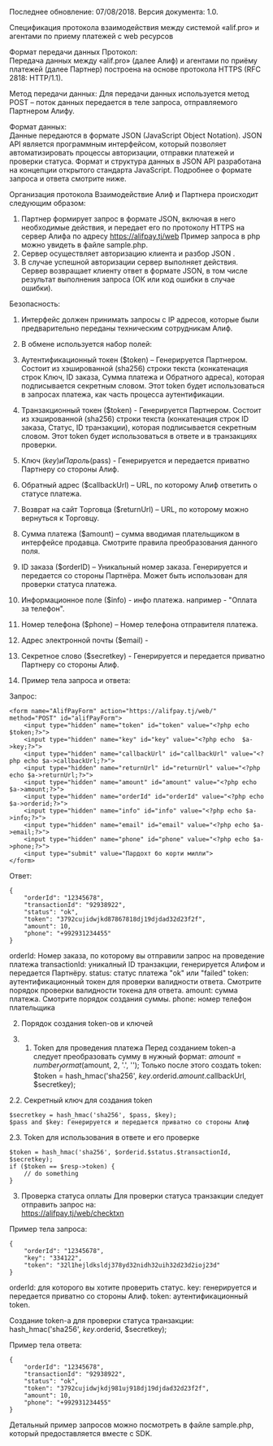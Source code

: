 Последнее обновление: 07/08/2018.  Версия документа: 1.0.

Спецификация протокола взаимодействия между системой 
«alif.pro» и агентами по приему платежей с web ресурсов


Формат передачи данных
Протокол:  
Передача данных между «alif.pro» (далее Алиф) и агентами по приёму платежей (далее Партнер) построена на основе протокола HTTPS (RFC 2818: HTTP/1.1). 

Метод передачи данных:
Для передачи данных используется метод POST – поток данных передается в теле запроса, отправляемого Партнером Алифу.

Формат данных:  
Данные передаются в формате JSON  (JavaScript Object Notation). JSON API является программным интерфейсом, который позволяет автоматизировать процессы авторизации, отправки платежей и проверки статуса. Формат и структура данных в JSON API разработана на концепции  открытого стандарта JavaScript.
Подробнее о формате запроса и ответа смотрите ниже.

Организация протокола
Взаимодействие Алиф и Партнера происходит следующим образом:
1.  Партнер формирует запрос в формате JSON, включая в него необходимые действия, и передает его по протоколу HTTPS на сервер Алифа по адресу https://alifpay.tj/web Пример запроса в php можно увидеть в файле sample.php.
2.  Сервер осуществляет авторизацию клиента и разбор JSON .
3.  В случае успешной авторизации сервер выполняет действия. Сервер возвращает клиенту ответ в формате JSON, в том числе результат выполнения запроса (ОК или код ошибки в случае ошибки).

Безопасность:
1. Интерфейс должен принимать запросы с IP адресов, которые были предварительно переданы техническим сотрудникам Алиф.

2. В обмене используется набор полей:
1. Аутентификационный токен ($token) – Генерируется Партнером. Состоит из хэшированной (sha256) строки текста (конкатенация строк Ключ, ID заказа, Сумма платежа и Обратного адреса), которая подписывается секретным словом. Этот token будет использоваться в запросах платежа, как часть процесса аутентификации.
2. Транзакционный токен ($token) - Генерируется Партнером. Состоит из хэшированной (sha256) строки текста (конкатенация строк ID заказа, Статус, ID транзакции), которая подписывается секретным словом. Этот token будет использоваться в ответе и в транзакциях проверки.
3. Ключ ($key) и Пароль ($pass) - Генерируется и передается приватно Партнеру со стороны Алиф.
4. Обратный адрес ($сallbackUrl) – URL, по которому Алиф ответить о статусе платежа.
5. Возврат на сайт Торговца ($returnUrl) – URL, по которому можно вернуться к Торговцу.
6. Сумма платежа ($amount) – сумма вводимая плательщиком в интерфейсе продавца. Смотрите правила преобразования данного поля.
7. ID заказа ($orderID) – Уникальный номер заказа. Генерируется и передается со стороны Партнёра. Может быть использован для проверки статуса платежа.
8. Информационное поле ($info) - инфо платежа. например - "Оплата за телефон".
9. Номер телефона ($phone) – Номер телефона отправителя платежа.
10. Адрес электронной почты ($email) - 
11. Секретное слово ($secretkey) - Генерируется и передается приватно Партнеру со стороны Алиф.

1. Пример тела запроса и ответа:

Запрос:
```
<form name="AlifPayForm" action="https://alifpay.tj/web/" method="POST" id="alifPayForm">
    <input type="hidden" name="token" id="token" value="<?php echo  $token;?>">
    <input type="hidden" name="key" id="key" value="<?php echo  $a->key;?>">
    <input type="hidden" name="callbackUrl" id="callbackUrl" value="<?php echo $a->callbackUrl;?>">
    <input type="hidden" name="returnUrl" id="returnUrl" value="<?php echo $a->returnUrl;?>">
    <input type="hidden" name="amount" id="amount" value="<?php echo $a->amount;?>">
    <input type="hidden" name="orderId" id="orderId" value="<?php echo $a->orderid;?>">
    <input type="hidden" name="info" id="info" value="<?php echo $a->info;?>">
    <input type="hidden" name="email" id="email" value="<?php echo $a->email;?>">
    <input type="hidden" name="phone" id="phone" value="<?php echo $a->phone;?>">
    <input type="submit" value="Пардохт бо корти милли">
</form>
```
Ответ:
```
{
    "orderId": "12345678",
    "transactionId": "92938922",
    "status": "ok",
    "token": "3792cujidwjkd87867818dj19djdad32d23f2f",
    "amount": 10,
    "phone": "+992931234455"
}
```
orderId: Номер заказа, по которому вы отправили запрос на проведение платежа
transactionId: уникалный ID транзакции, генерируется Алифом и передается Партнёру. 
status: статус платежа "ok" или "failed"
token: аутентификационный токен для проверки валидности ответа. Смотрите порядок проверки валидности токена для ответа. 
amount: сумма платежа. Смотрите порядок создания суммы.
phone: номер телефон плательщика

2. Порядок создания token-ов и ключей

2. 1. Token для проведения платежа
Перед созданием token-а следует преобразовать сумму в нужный формат:
    $amount = number_format($amount, 2, '.', '');
Только после этого создать token:
    $token = hash_hmac('sha256', $key.$orderid.$amount.$callbackUrl, $secretkey); 

2.2.   Секретный ключ для создания token

    $secretkey = hash_hmac('sha256', $pass, $key);
    $pass and $key: Генерируется и передается приватно со стороны Алиф

2.3.  Token для использования в ответе и его проверке 

    $token = hash_hmac('sha256', $orderid.$status.$transactionId, $secretkey);
    if ($token == $resp->token) {
        // do something
    }

3. Проверка статуса оплаты
Для проверки статуса транзакции следует отправить запрос на:                
https://alifpay.tj/web/checktxn 

Пример тела запроса:
```
{
    "orderId": "12345678",
    "key": "334122",
    "token": "32l1hejldksldj378yd32nidh32uih32d23d2ioj23d"
}
```
orderId: для которого вы хотите проверить статус.
key: генерируется и передается приватно со стороны Алиф.
token: аутентификационный token. 

Создание token-а  для проверки статуса транзакции:
hash_hmac('sha256', $key.$orderid, $secretkey);

Пример тела ответа:
```
{
    "orderId": "12345678",
    "transactionId": "92938922",
    "status": "ok",
    "token": "3792cujidwjkdj981uj918dj19djdad32d23f2f",
    "amount": 10,
    "phone": "+992931234455"
}
```

Детальный пример запросов можно посмотреть в файле sample.php, который предоставляется вместе с SDK.
